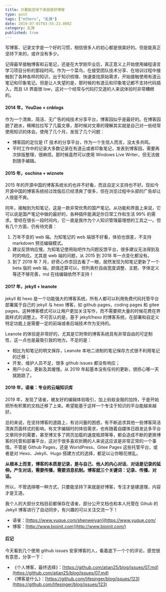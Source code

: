 ```yaml
---
title: 只要能坚持下来就是好博客
type: post
tags: ["others", "乱弹"]
date: 2019-07-01T03:55:23.000Z
category: 乱弹
published: true
---
```


写博客、记录文字是一个好的习惯，相信很多人的初心都是很美好的。但是能真正坚持下来的，或许没有多少。

记得最早接触博客和云笔记，还是在大学刚毕业后，真正意义上开始使用编程语言学习项目分析的那段时间。作为一个菜鸟，在接受团队技术分享、在培训过程中接触到了各种各样的知识，出于知识梳理、快速查找原始需求，开始接触使用有道云笔记和印象笔记。但是让人失望的是，那时候的有道云和印象笔记都不支持代码插入，而且 UI 界面很 low，这对一个经常与代码打交道的人来说体验时非常糟糕的。


<a name="501d1fb8"></a>
#### 2014 年，YouDao + cnblogs

作为一个清爽、简洁、无广告的纯技术分享平台，博客园似乎是最好的。在博客园趟了趟水，稀稀拉拉写了几篇文章，那时候对文章的理解其实就是自己对一些经常使用知识的体会。使用了几个月，发现了几个问题：

- 博客园的定位是 IT 技术的分享平台，作为一个生信人而言，没太多共鸣。
- 平时工作中的记录大多数记录在有道云或者印象笔记，发表到博客园，需要再次排版整理，很麻烦。那时候虽然可以使用 Windows Live Writer，但无法做到随手编辑。


<a name="63b6fbae"></a>
#### 2015 年，oschina + wiznote

2015 年的开源中国的博客系统长的也并不好看，而且自定义支持也不好。现如今开源中国的博客系统经过改版后已经清爽了很多，但在浏览过程中头部的广告却让人很是不爽。

同年，接触到为知笔记，这是一款非常优秀的国产笔记。从功能和界面上来说，它可以说是国产笔记中做的最好的，各种插件能满足你日常工作和生活 99% 的需求。曾经在很长一段时间内，它一直是我作为个人知识管理最理想的工具之一。但有几个方面，仍有待完善：

1. 万年不变的 web 端。为知笔记的 web 端很不好看，体验也很差，不支持 markdown 预览编辑模式。
1. 建议反馈响应慢。为知笔记使用贴吧作为问题反馈平台，很多建议无法得到及时的响应。尤其是 web 端的问题，从 2015 到 2018 年一点变化都没有。
1. 到了 2019 年 7 月，好奇心作祟回去看了一眼，居然发现为知笔记更新了一个 beta 版的 web 端，颜值还算可以，但列表栏自由宽度调整、主题、字体定义等还不够完善，md 在线编辑依然不支持！


<a name="6940d11c"></a>
#### 2017 年，jekyll + leanote

jekyll 和 hexo 是一个功能强大的博客系统，所有人都可以利用免费代码托管平台部署属于自己的 jekyll 与 hexo 博客，如 github pages，coding pages 和 gitee pages。这种博客模式可以让用户更加关注写作，而不需要把大量的时候花费在界面样式的调整上。不可否认的是，基于 jekyll/hexo 的博客系统，在部署和自定义特定功能上是需要一定的前端或者后端技术作为支持的。

Leanote 的体验是非常好的，尤其是它附带的博客系统具有非常自由的可定制性，这一点也是最吸引我的地方。不足的是：

- 相比为知笔记的明文保存，Leanote 本地二进制的笔记保存方式很不利用笔记的迁移；
- 开发、维护人员不足，很多 github issues 都没有响应；
- 用户小众，更新及其缓慢。从 2019 年起基本没有任何的更新，很担心哪一天就跑路了。


<a name="502f7152"></a>
#### 2019 年，语雀：专业的云端知识库

2019 年，发现了语雀，被友好的编辑体验吸引，加上蚂蚁金服的加持，于是开始把所有积累的文档迁移了上来。希望能基于这样一个专注于知识的平台能越来越好。

总的来说，在坚持博客的道路上，有访问量的困惑，有不断追求其他一些博客简洁清爽页面样式的影响，有文字编辑时的体验需求，也有随着自媒体日趋发达多平台文章同步的需要，甚至博文多了网页加载的速度瓶颈等等，都会造成不断的更换博客的托管和部署平台，这对于很多喜欢折腾的人来说这应该是非常正常的一个事情。不管是 Github Pages，还是 WorldPress、Gitee Pages 这些托管平台，或者是对 Hexo、Jekyll、Hugo 搭建方式的选择，都足以让你眼花缭乱。

**从根本上而言，博客的本质是记录，是与自己、他人的内心对话**。**对话是记录的延伸。产生对话，需要传播，需要消息机制。博客就三个关键词：记录、传播、对话。**

所以，不管选择哪一种方式，只要能坚持下来就是好博客，专注才是硬道理，内容才是王道。

我个人的大部分文档目前都保存在语雀，部分公开文档也和本人托管在 Gihub 的 Jekyll 博客进行了自动同步，有兴趣的可以关注交流一下！

- 语雀：[https://www.yuque.com/shenweiyan](https://www.yuque.com/
- 博客：[http://www.bioinit.com](http://www.bioinit.com/)


<a name="7a0a21d5"></a>
#### 后记

今天看到几个使用 github issues 安家博客的人，看着底下一个个的评论，感觉很有意思，分享一下：

- 《个人博客，最终选择》：[https://github.com/atian25/blog/issues/07.md](https://github.com/atian25/blog/issues/07.md)
- 《博客是什么》：[https://github.com/lifesinger/blog/issues/123](https://github.com/lifesinger/blog/issues/123)


